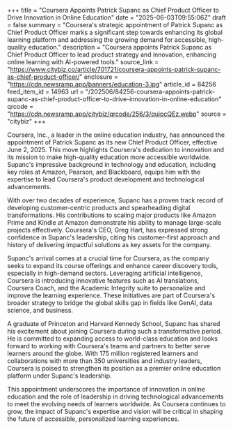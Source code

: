 +++
title = "Coursera Appoints Patrick Supanc as Chief Product Officer to Drive Innovation in Online Education"
date = "2025-06-03T09:55:06Z"
draft = false
summary = "Coursera's strategic appointment of Patrick Supanc as Chief Product Officer marks a significant step towards enhancing its global learning platform and addressing the growing demand for accessible, high-quality education."
description = "Coursera appoints Patrick Supanc as Chief Product Officer to lead product strategy and innovation, enhancing online learning with AI-powered tools."
source_link = "https://www.citybiz.co/article/701721/coursera-appoints-patrick-supanc-as-chief-product-officer/"
enclosure = "https://cdn.newsramp.app/banners/education-3.jpg"
article_id = 84256
feed_item_id = 14963
url = "/202506/84256-coursera-appoints-patrick-supanc-as-chief-product-officer-to-drive-innovation-in-online-education"
qrcode = "https://cdn.newsramp.app/citybiz/qrcode/256/3/quipcQEz.webp"
source = "citybiz"
+++

<p>Coursera, Inc., a leader in the online education industry, has announced the appointment of Patrick Supanc as its new Chief Product Officer, effective June 2, 2025. This move highlights Coursera's dedication to innovation and its mission to make high-quality education more accessible worldwide. Supanc's impressive background in technology and education, including key roles at Amazon, Pearson, and Blackboard, equips him with the expertise to lead Coursera's product development and technological advancements.</p><p>With over two decades of experience, Supanc has a proven track record of developing customer-centric products and spearheading digital transformations. His contributions to scaling major products like Amazon Prime and Kindle at Amazon demonstrate his ability to manage large-scale projects effectively. Coursera's CEO, Greg Hart, has expressed strong confidence in Supanc's leadership, citing his customer-first approach and history of delivering impactful solutions as key assets for the company.</p><p>Supanc's arrival comes at a crucial time for Coursera, as the company seeks to expand its course offerings and enhance career discovery tools, especially in high-demand sectors. Leveraging artificial intelligence, Coursera is introducing innovative features such as AI translations, Coursera Coach, and the Academic Integrity suite to personalize and improve the learning experience. These initiatives are part of Coursera's broader strategy to bridge the global skills gap in fields like GenAI, data science, and business.</p><p>A graduate of Princeton and Harvard Kennedy School, Supanc has shared his excitement about joining Coursera during such a transformative period. He is committed to expanding access to world-class education and looks forward to working with Coursera's teams and partners to better serve learners around the globe. With 175 million registered learners and collaborations with more than 350 universities and industry leaders, Coursera is poised to strengthen its position as a premier online education platform under Supanc's leadership.</p><p>This appointment underscores the importance of innovation in online education and the role of leadership in driving technological advancements to meet the evolving needs of learners worldwide. As Coursera continues to grow, the impact of Supanc's expertise and vision will be critical in shaping the future of accessible, personalized learning experiences.</p>